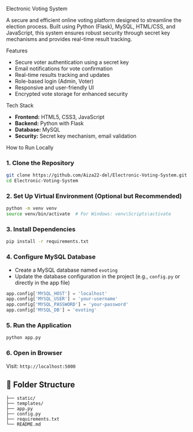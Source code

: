 Electronic Voting System

A secure and efficient online voting platform designed to streamline the election process. Built using Python (Flask), MySQL, HTML/CSS, and JavaScript, this system ensures robust security through secret key mechanisms and provides real-time result tracking.

Features

- Secure voter authentication using a secret key
- Email notifications for vote confirmation
- Real-time results tracking and updates
- Role-based login (Admin, Voter)
- Responsive and user-friendly UI
- Encrypted vote storage for enhanced security

Tech Stack

- **Frontend:** HTML5, CSS3, JavaScript
- **Backend:** Python with Flask
- **Database:** MySQL
- **Security:** Secret key mechanism, email validation

How to Run Locally

### 1. Clone the Repository

```bash
git clone https://github.com/Aiza22-del/Electronic-Voting-System.git
cd Electronic-Voting-System
````

### 2. Set Up Virtual Environment (Optional but Recommended)

```bash
python -m venv venv
source venv/bin/activate  # For Windows: venv\Scripts\activate
```

### 3. Install Dependencies

```bash
pip install -r requirements.txt
```

### 4. Configure MySQL Database

* Create a MySQL database named `evoting`
* Update the database configuration in the project (e.g., `config.py` or directly in the app file)

```python
app.config['MYSQL_HOST'] = 'localhost'
app.config['MYSQL_USER'] = 'your-username'
app.config['MYSQL_PASSWORD'] = 'your-password'
app.config['MYSQL_DB'] = 'evoting'
```

### 5. Run the Application

```bash
python app.py
```

### 6. Open in Browser

Visit: `http://localhost:5000`

## 📂 Folder Structure

```
├── static/
├── templates/
├── app.py
├── config.py
├── requirements.txt
└── README.md
```
